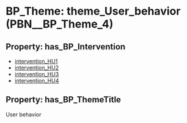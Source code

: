 # BP_Theme: __theme_User_behavior__ (PBN__BP_Theme_4)

## Property: has_BP_Intervention

* [intervention_HU1](../BP/PBN__BP_Intervention_20)
* [intervention_HU2](../BP/PBN__BP_Intervention_21)
* [intervention_HU3](../BP/PBN__BP_Intervention_22)
* [intervention_HU4](../BP/PBN__BP_Intervention_23)

## Property: has_BP_ThemeTitle

User behavior

